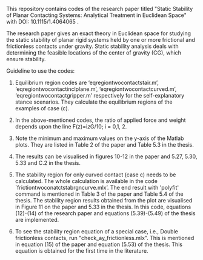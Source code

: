 This repository contains codes of the research paper titled "Static Stability of Planar Contacting Systems: 
Analytical Treatment in Euclidean Space" with DOI: 10.1115/1.4064065 .

The research paper gives an exact theory in Euclidean space for studying the static stability of 
planar rigid systems held by one or more frictional and frictionless contacts under
gravity. Static stability analysis deals with determining the feasible locations of the
center of gravity (CG), which ensure stability.

Guideline to use the codes:

1. Equilibrium region codes are ‘eqregiontwocontactstair.m’, ‘eqregiontwocontactinclplane.m’, ‘eqregiontwocontactcurved.m’, ‘eqregiontwocontactgripper.m’ respectively
   for the self-explanatory stance scenarios. They calculate the equilibrium regions of the examples of case (c).
2. In the above-mentioned codes, the ratio of applied force and weight depends upon the line  F(z)=i*z*G/10; i = 0,1, 2.
3. Note the minimum and maximum values on the y-axis of the Matlab plots. They are listed in Table 2 of the paper and Table 5.3 in the thesis.
4. The results can be visualised in figures 10-12 in the paper and 5.27, 5.30, 5.33 and C.2 in the thesis.

5. The stability region for only curved contact (case c) needs to be calculated. The whole calculation is available in the code `frictiontwoconatctstabrgncurve.mlx’.
   The end result with 'polyfit' command is mentioned in Table 3 of the paper and Table 5.4 of the thesis. The stability region results obtained from the plot are 
   visualised in Figure 11 on the paper and 5.33 in the thesis.
   In this code, equations (12)-(14) of the research paper and equations (5.39)-(5.49) of the thesis are implemented.

6. To see the stability region equation of a special case, i.e., Double frictionless contacts, run "check_ay_frictionless.mlx". 
   This is mentioned in equation (15) of the paper and equation (5.53) of the thesis. 
   This equation is obtained for the first time in the literature.

   


